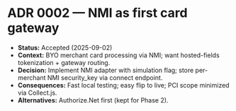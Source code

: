 # ADR 0002 — NMI as first card gateway
- **Status:** Accepted (2025-09-02)
- **Context:** BYO merchant card processing via NMI; want hosted-fields tokenization + gateway routing.
- **Decision:** Implement NMI adapter with simulation flag; store per-merchant NMI security_key via connect endpoint.
- **Consequences:** Fast local testing; easy flip to live; PCI scope minimized via Collect.js.
- **Alternatives:** Authorize.Net first (kept for Phase 2).
